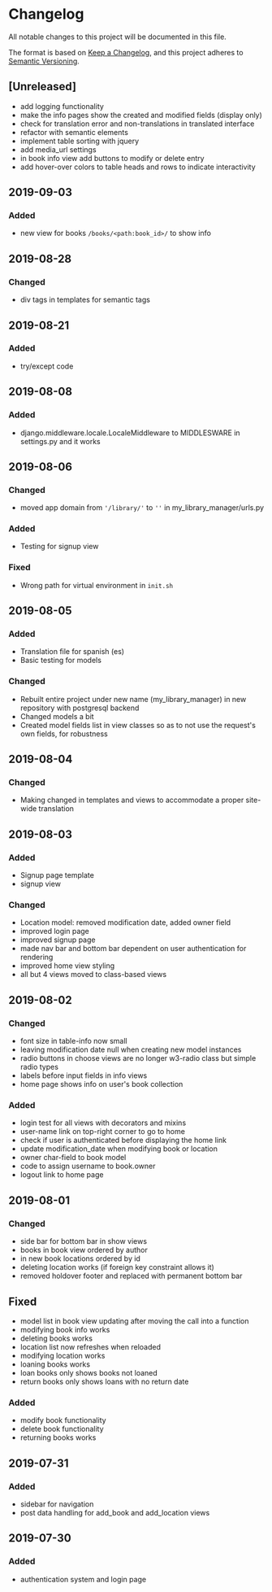 # Changelog
All notable changes to this project will be documented in this file.

The format is based on [Keep a Changelog](https://keepachangelog.com/en/1.0.0/),
and this project adheres to [Semantic Versioning](https://semver.org/spec/v2.0.0.html).

## [Unreleased]
- add logging functionality
- make the info pages show the created and modified fields (display only)
- check for translation error and non-translations in translated interface
- refactor with semantic elements
- implement table sorting with jquery
- add media_url settings
- in book info view add buttons to modify or delete entry
- add hover-over colors to table heads and rows to indicate interactivity

## 2019-09-03
### Added
- new view for books `/books/<path:book_id>/` to show info 

## 2019-08-28
### Changed
- div tags in templates for semantic tags

## 2019-08-21
### Added
- try/except code

## 2019-08-08
### Added
- django.middleware.locale.LocaleMiddleware to MIDDLESWARE in settings.py and it works

## 2019-08-06
### Changed
- moved app domain from `'/library/'` to `''` in my_library_manager/urls.py

### Added 
- Testing for signup view

### Fixed
- Wrong path for virtual environment in `init.sh`

## 2019-08-05
### Added
- Translation file for spanish (es)
- Basic testing for models

### Changed
- Rebuilt entire project under new name (my_library_manager) in new repository with postgresql backend
- Changed models a bit
- Created model fields list in view classes so as to not use the request's own fields, for robustness

## 2019-08-04
### Changed
- Making changed in templates and views to accommodate a proper site-wide translation


## 2019-08-03
### Added
- Signup page template
- signup view

### Changed
- Location model: removed modification date, added owner field
- improved login page
- improved signup page
- made nav bar and bottom bar dependent on user authentication for rendering
- improved home view styling
- all but 4 views moved to class-based views


## 2019-08-02 
### Changed
- font size in table-info now small
- leaving modification date null when creating new model instances
- radio buttons in choose views are no longer w3-radio class but simple radio types
- labels before input fields in info views
- home page shows info on user's book collection

### Added
- login test for all views with decorators and mixins
- user-name link on top-right corner to go to home
- check if user is authenticated before displaying the home link
- update modification_date when modifying book or location
- owner char-field to book model
- code to assign username to book.owner
- logout link to home page


## 2019-08-01
### Changed
- side bar for bottom bar in show views
- books in book view ordered by author
- in new book locations ordered by id
- deleting location works (if foreign key constraint allows it)
- removed holdover footer and replaced with permanent bottom bar

## Fixed
- model list in book view updating after moving the call into a function
- modifying book info works
- deleting books works
- location list now refreshes when reloaded
- modifying location works
- loaning books works
- loan books only shows books not loaned
- return books only shows loans with no return date

### Added
- modify book functionality
- delete book functionality
- returning books works


## 2019-07-31
### Added
- sidebar for navigation
- post data handling for add_book and add_location views


## 2019-07-30
### Added
- authentication system and login page